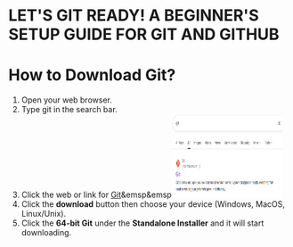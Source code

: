 # **LET'S GIT READY! A BEGINNER'S SETUP GUIDE FOR GIT AND GITHUB**

# **How to Download Git?**

1. Open your web browser.  
2. Type git in the search bar.  
3. Click the web or link for [Git](https://git-scm.com/)&emsp&emsp<img src="https://github.com/francisdominicmarfil-hub/DSAMidterm/blob/main/Screenshot%202025-10-31%20180448.png?raw=true" width="200" height="150">
4. Click the **download** button then choose your device (Windows, MacOS, Linux/Unix).
5. Click the **64-bit Git** under the **Standalone Installer** and it will start downloading.